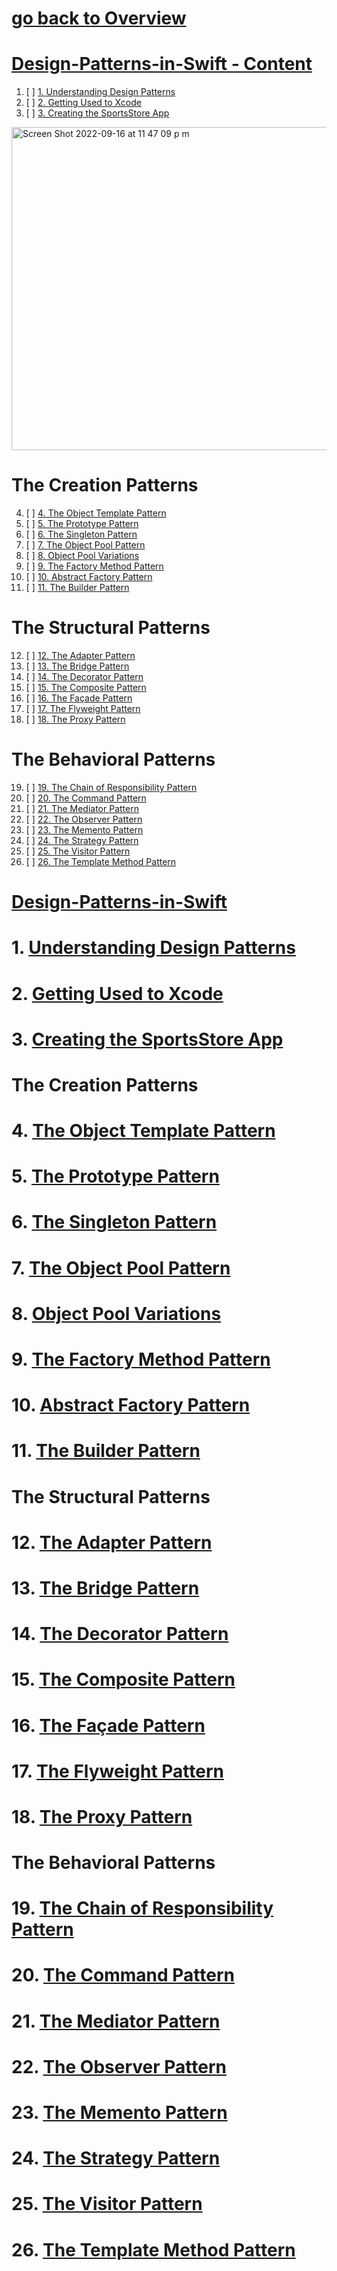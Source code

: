 # [go back to Overview](https://github.com/c4arl0s)

# [Design-Patterns-in-Swift - Content](https://github.com/c4arl0s/design-patterns-in-swift#go-back-to-overview)

1. [ ] [1. Understanding Design Patterns](https://github.com/c4arl0s/design-patterns-in-swift#1-Understanding-Design-Patterns)
2. [ ] [2. Getting Used to Xcode](https://github.com/c4arl0s/design-patterns-in-swift#2-Getting-Used-to-Xcode)
3. [ ] [3. Creating the SportsStore App](https://github.com/c4arl0s/design-patterns-in-swift#3-Creating-the-SportsStore-App)

<img width="517" alt="Screen Shot 2022-09-16 at 11 47 09 p m" src="https://user-images.githubusercontent.com/24994818/190840920-2d050b30-b6b4-4948-a20f-55e67625c2b4.png">

# The Creation Patterns

4. [ ] [4. The Object Template Pattern](https://github.com/c4arl0s/design-patterns-in-swift#4-The-Object-Template-Pattern)
5. [ ] [5. The Prototype Pattern](https://github.com/c4arl0s/design-patterns-in-swift#5-The-Prototype-Pattern)
6. [ ] [6. The Singleton Pattern](https://github.com/c4arl0s/design-patterns-in-swift#6-The-Singleton-Pattern)
7. [ ] [7. The Object Pool Pattern](https://github.com/c4arl0s/design-patterns-in-swift#7-The-Object-Pool-Pattern)
8. [ ] [8. Object Pool Variations](https://github.com/c4arl0s/design-patterns-in-swift#8-Object-Pool-Variations)
9. [ ] [9. The Factory Method Pattern](https://github.com/c4arl0s/design-patterns-in-swift#9-The-Factory-Method-Pattern)
10. [ ] [10. Abstract Factory Pattern](https://github.com/c4arl0s/design-patterns-in-swift#10-Abstract-Factory-Pattern)
11. [ ] [11. The Builder Pattern](https://github.com/c4arl0s/design-patterns-in-swift#11-The-Builder-Pattern)

# The Structural Patterns

12. [ ] [12. The Adapter Pattern](https://github.com/c4arl0s/design-patterns-in-swift#12-The-Adapter-Pattern)
13. [ ] [13. The Bridge Pattern](https://github.com/c4arl0s/design-patterns-in-swift#13-The-Bridge-Pattern)
14. [ ] [14. The Decorator Pattern](https://github.com/c4arl0s/design-patterns-in-swift#14-The-Decorator-Pattern)
15. [ ] [15. The Composite Pattern](https://github.com/c4arl0s/design-patterns-in-swift#15-The-Composite-Pattern)
16. [ ] [16. The Façade Pattern](https://github.com/c4arl0s/design-patterns-in-swift#16-The-Façade-Pattern)
17. [ ] [17. The Flyweight Pattern](https://github.com/c4arl0s/design-patterns-in-swift#17-The-Flyweight-Pattern)
18. [ ] [18. The Proxy Pattern](https://github.com/c4arl0s/design-patterns-in-swift#18-The-Proxy-Pattern)

# The Behavioral Patterns

19. [ ] [19. The Chain of Responsibility Pattern](https://github.com/c4arl0s/design-patterns-in-swift#19-The-Chain-of-Responsibility-Pattern)
20. [ ] [20. The Command Pattern](https://github.com/c4arl0s/design-patterns-in-swift#20-The-Command-Pattern)
21. [ ] [21. The Mediator Pattern](https://github.com/c4arl0s/design-patterns-in-swift#21-The-Mediator-Pattern)
22. [ ] [22. The Observer Pattern](https://github.com/c4arl0s/design-patterns-in-swift#22-The-Observer-Pattern)
23. [ ] [23. The Memento Pattern](https://github.com/c4arl0s/design-patterns-in-swift#23-The-Memento-Pattern)
24. [ ] [24. The Strategy Pattern](https://github.com/c4arl0s/design-patterns-in-swift#24-The-Strategy-Pattern)
25. [ ] [25. The Visitor Pattern](https://github.com/c4arl0s/design-patterns-in-swift#25-The-Visitor-Pattern)
26. [ ] [26. The Template Method Pattern](https://github.com/c4arl0s/design-patterns-in-swift#26-The-Template-Method-Pattern)

# [Design-Patterns-in-Swift](https://github.com/c4arl0s/design-patterns-in-swift#design-patterns-in-swift---content)

# 1. [Understanding Design Patterns](https://github.com/c4arl0s/design-patterns-in-swift#design-patterns-in-swift---content)
# 2. [Getting Used to Xcode](https://github.com/c4arl0s/design-patterns-in-swift#design-patterns-in-swift---content)
# 3. [Creating the SportsStore App](https://github.com/c4arl0s/design-patterns-in-swift#design-patterns-in-swift---content)

# The Creation Patterns

# 4. [The Object Template Pattern](https://github.com/c4arl0s/design-patterns-in-swift#design-patterns-in-swift---content)
# 5. [The Prototype Pattern](https://github.com/c4arl0s/design-patterns-in-swift#design-patterns-in-swift---content)
# 6. [The Singleton Pattern](https://github.com/c4arl0s/design-patterns-in-swift#design-patterns-in-swift---content)
# 7. [The Object Pool Pattern](https://github.com/c4arl0s/design-patterns-in-swift#design-patterns-in-swift---content)
# 8. [Object Pool Variations](https://github.com/c4arl0s/design-patterns-in-swift#design-patterns-in-swift---content)
# 9. [The Factory Method Pattern](https://github.com/c4arl0s/design-patterns-in-swift#design-patterns-in-swift---content)
# 10. [Abstract Factory Pattern](https://github.com/c4arl0s/design-patterns-in-swift#design-patterns-in-swift---content)
# 11. [The Builder Pattern](https://github.com/c4arl0s/design-patterns-in-swift#design-patterns-in-swift---content)

# The Structural Patterns

# 12. [The Adapter Pattern](https://github.com/c4arl0s/design-patterns-in-swift#design-patterns-in-swift---content)
# 13. [The Bridge Pattern](https://github.com/c4arl0s/design-patterns-in-swift#design-patterns-in-swift---content)
# 14. [The Decorator Pattern](https://github.com/c4arl0s/design-patterns-in-swift#design-patterns-in-swift---content)
# 15. [The Composite Pattern](https://github.com/c4arl0s/design-patterns-in-swift#design-patterns-in-swift---content)
# 16. [The Façade Pattern](https://github.com/c4arl0s/design-patterns-in-swift#design-patterns-in-swift---content)
# 17. [The Flyweight Pattern](https://github.com/c4arl0s/design-patterns-in-swift#design-patterns-in-swift---content)
# 18. [The Proxy Pattern](https://github.com/c4arl0s/design-patterns-in-swift#design-patterns-in-swift---content)

# The Behavioral Patterns

# 19. [The Chain of Responsibility Pattern](https://github.com/c4arl0s/design-patterns-in-swift#design-patterns-in-swift---content)
# 20. [The Command Pattern](https://github.com/c4arl0s/design-patterns-in-swift#design-patterns-in-swift---content)
# 21. [The Mediator Pattern](https://github.com/c4arl0s/design-patterns-in-swift#design-patterns-in-swift---content)
# 22. [The Observer Pattern](https://github.com/c4arl0s/design-patterns-in-swift#design-patterns-in-swift---content)
# 23. [The Memento Pattern](https://github.com/c4arl0s/design-patterns-in-swift#design-patterns-in-swift---content)
# 24. [The Strategy Pattern](https://github.com/c4arl0s/design-patterns-in-swift#design-patterns-in-swift---content)
# 25. [The Visitor Pattern](https://github.com/c4arl0s/design-patterns-in-swift#design-patterns-in-swift---content)
# 26. [The Template Method Pattern](https://github.com/c4arl0s/design-patterns-in-swift#design-patterns-in-swift---content)
